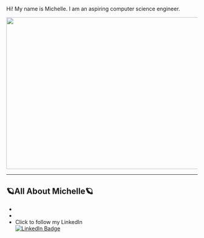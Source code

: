 Hi! My name is Michelle. I am an aspiring computer science engineer. 

<div id="header" align="center">
  <img src="https://i.giphy.com/media/v1.Y2lkPTc5MGI3NjExendkd2syMjZsdmdxNDAzcnF0NzV3MGl2YndiOWljYWRiZnZ5M2VqZSZlcD12MV9pbnRlcm5hbF9naWZfYnlfaWQmY3Q9Zw/A4wSE2GQGTpfi/giphy.gif" width="1100" height="400"/>
</div


<br>
<hr>

###
<b>🪐All About Michelle🪐</b>
<br>
-
-
-
- Click to follow my LinkedIn <div id="badges" align="50%">
  <a href=https://www.linkedin.com/in/michelle-a-956893253/>
    <img src="https://img.shields.io/badge/LinkedIn-blue?style=for-the-badge&logo=linkedin&logoColor=white" alt="LinkedIn Badge"/>
  </a>
</div>
